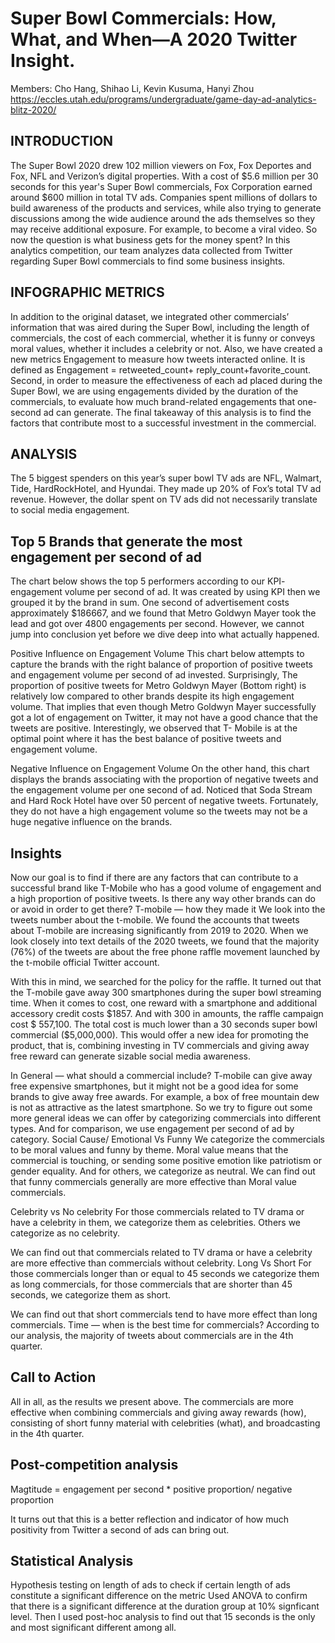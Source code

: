 # Super Bowl Commercials: How, What, and When—A 2020 Twitter Insight.

Members: Cho Hang, Shihao Li, Kevin Kusuma, Hanyi Zhou
https://eccles.utah.edu/programs/undergraduate/game-day-ad-analytics-blitz-2020/

## INTRODUCTION
The Super Bowl 2020 drew 102 million viewers on Fox, Fox Deportes and Fox, NFL and Verizon’s digital properties. With a cost of $5.6 million per 30 seconds for this year's Super Bowl commercials, Fox Corporation earned around $600 million in total TV ads. Companies spent millions of dollars to build awareness of the products and services, while also trying to generate discussions among the wide audience around the ads themselves so they may receive additional exposure. For example, to become a viral video. So now the question is what business gets for the money spent? In this analytics competition, our team analyzes data collected from Twitter regarding Super Bowl commercials to find some business insights. 
## INFOGRAPHIC METRICS
In addition to the original dataset, we integrated other commercials’ information that was aired during the Super Bowl, including the length of commercials, the cost of each commercial, whether it is funny or conveys moral values, whether it includes a celebrity or not.
Also, we have created a new metrics Engagement to measure how tweets interacted online. It is defined as Engagement = retweeted_count+ reply_count+favorite_count. Second, in order to measure the effectiveness of each ad placed during the Super Bowl, we are using engagements divided by the duration of the commercials, to evaluate how much brand-related engagements that one-second ad can generate. The final takeaway of this analysis is to find the factors that contribute most to a successful investment in the commercial.

## ANALYSIS
The 5 biggest spenders on this year’s super bowl TV ads are NFL, Walmart, Tide, HardRockHotel, and Hyundai. 
They made up 20% of Fox’s total TV ad revenue. However, the dollar spent on TV ads did not necessarily translate to social media engagement. 

## Top 5 Brands that generate the most engagement per second of ad
The chart below shows the top 5 performers according to our KPI- engagement volume per second of ad. It was created by using KPI then we grouped it by the brand in sum. 
One second of advertisement costs approximately $186667, and we found that Metro Goldwyn Mayer took the lead and got over 4800 engagements per second. However, we cannot jump into conclusion yet before we dive deep into what actually happened.

Positive Influence on Engagement Volume
This chart below attempts to capture the brands with the right balance of proportion of positive tweets and engagement volume per second of ad invested. 
Surprisingly, The proportion of positive tweets for Metro Goldwyn Mayer (Bottom right) is relatively low compared to other brands despite its high engagement volume. That implies that even though Metro Goldwyn Mayer successfully got a lot of engagement on Twitter, it may not have a good chance that the tweets are positive. Interestingly, we observed that T- Mobile is at the optimal point where it has the best balance of positive tweets and engagement volume. 

Negative Influence on Engagement Volume
On the other hand, this chart displays the brands associating with the proportion of negative tweets and the engagement volume per one second of ad. Noticed that Soda Stream and Hard Rock Hotel have over 50 percent of negative tweets. Fortunately, they do not have a high engagement volume so the tweets may not be a huge negative influence on the brands. 


## Insights
Now our goal is to find if there are any factors that can contribute to a successful brand like T-Mobile who has a good volume of engagement and a high proportion of positive tweets. Is there any way other brands can do or avoid in order to get there? 
T-mobile — how they made it
We look into the tweets number about the t-mobile. We found the accounts that tweets about T-mobile are increasing significantly from 2019 to 2020. When we look closely into text details of the 2020 tweets, we found that the majority (76%) of the tweets are about the free phone raffle movement launched by the t-mobile official Twitter account.
 
With this in mind, we searched for the policy for the raffle. It turned out that the T-mobile gave away 300 smartphones during the super bowl streaming time. When it comes to cost, one reward with a smartphone and additional accessory credit costs $1857. And with 300 in amounts, the raffle campaign cost $ 557,100. The total cost is much lower than a 30 seconds super bowl commercial ($5,000,000). This would offer a new idea for promoting the product, that is, combining investing in TV commercials and giving away free reward can generate sizable social media awareness. 

In General — what should a commercial include?
T-mobile can give away free expensive smartphones, but it might not be a good idea for some brands to give away free awards. For example, a box of free mountain dew is not as attractive as the latest smartphone. So we try to figure out some more general ideas we can offer by categorizing commercials into different types. And for comparison, we use engagement per second of ad by category. 
Social Cause/ Emotional Vs Funny
We categorize the commercials to be moral values and funny by theme. Moral value means that the commercial is touching, or sending some positive emotion like patriotism or gender equality. And for others, we categorize as neutral. 
We can find out that funny commercials generally are more effective than Moral value commercials. 

Celebrity vs No celebrity
For those commercials related to TV drama or have a celebrity in them, we categorize them as celebrities. Others we categorize as no celebrity. 

We can find out that commercials related to TV drama or have a celebrity are more effective than commercials without celebrity. 
Long Vs Short
For those commercials longer than or equal to 45 seconds we categorize them as long commercials, for those commercials that are shorter than 45 seconds, we categorize them as short. 

We can find out that short commercials tend to have more effect than long commercials. 
Time — when is the best time for commercials? 
According to our analysis, the majority of tweets about commercials are in the 4th quarter. 


## Call to Action 
All in all, as the results we present above. The commercials are more effective when combining commercials and giving away rewards (how), consisting of short funny material with celebrities (what), and broadcasting in the 4th quarter. 

## Post-competition analysis

Magtitude = engagement per second * positive proportion/ negative proportion

It turns out that this is a better reflection and indicator of how much positivity from Twitter a second of ads can bring out. 

## Statistical Analysis
Hypothesis testing on length of ads to check if certain length of ads constitute a  significant difference on the metric
Used ANOVA to confirm that there is a significant difference at the duration group at 10% signficant level. Then I used post-hoc analysis to find out that 15 seconds is the only and most significant different among all. 



